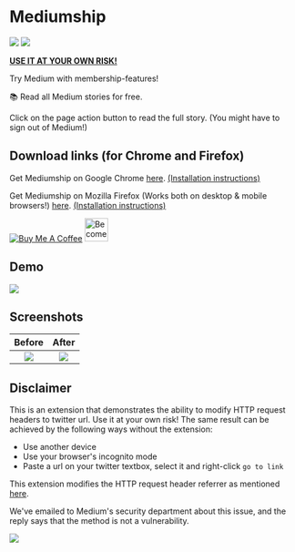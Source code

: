 # Mediumship

[![](https://img.shields.io/badge/chrome%20web%20store-v2.2-informational)](https://github.com/swapagarwal/mediumship/archive/master.zip)
[![](https://img.shields.io/badge/mozilla%20add--on-v2.2-informational)](https://github.com/swapagarwal/mediumship/blob/master/firefox/web-ext-artifacts/addon-2.2.xpi?raw=true)

[**USE IT AT YOUR OWN RISK!**](#disclaimer)

Try Medium with membership-features!

📚 Read all Medium stories for free.

Click on the page action button to read the full story.
(You might have to sign out of Medium!)

## Download links (for Chrome and Firefox)

Get Mediumship on Google Chrome [here](https://github.com/swapagarwal/mediumship/archive/master.zip). [(Installation instructions)](https://www.mattcutts.com/blog/how-to-install-a-chrome-extension-from-github/)

Get Mediumship on Mozilla Firefox (Works both on desktop & mobile browsers!) [here](https://github.com/swapagarwal/mediumship/blob/master/firefox/web-ext-artifacts/addon-2.2.xpi?raw=true). [(Installation instructions)](https://developer.mozilla.org/en-US/docs/Mozilla/Add-ons/WebExtensions/Distribution_options/Sideloading_add-ons#Using_Install_Add-on_From_File)

<a href="https://www.buymeacoffee.com/swap" target="_blank"><img src="https://www.buymeacoffee.com/assets/img/custom_images/orange_img.png" alt="Buy Me A Coffee" style="height: auto !important;width: auto !important;" ></a>
<a href="https://www.patreon.com/bePatron?u=7999565" target="_blank"><img src="https://c5.patreon.com/external/logo/become_a_patron_button.png" alt="Become a Patron!" height="41"></a>

## Demo

![](demo.gif)

## Screenshots

Before                | After
:--------------------:|:-------------------:
![](mediumship-1.png) | ![](mediumship-2.png)

## Disclaimer

This is an extension that demonstrates the ability to modify HTTP request headers to twitter url. Use it at your own risk! The same result can be achieved by the following ways without the extension:

- Use another device
- Use your browser's incognito mode
- Paste a url on your twitter textbox, select it and right-click `go to link`

This extension modifies the HTTP request header referrer as mentioned [here](https://twitter.com/ev/status/1100899021621583872).

We've emailed to Medium's security department about this issue, and the reply says that the method is not a vulnerability.

![](email-reply.png)
